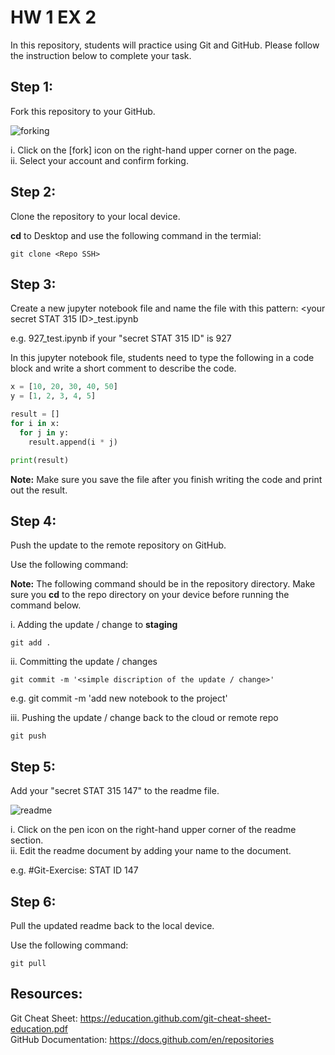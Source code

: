 # HW 1 EX 2

In this repository, students will practice using Git and GitHub. Please follow the instruction below to complete your task.

## Step 1:
Fork this repository to your GitHub.

![forking](img/forking.png)

i. Click on the [fork] icon on the right-hand upper corner on the page.  
ii. Select your account and confirm forking.

## Step 2:
Clone the repository to your local device.

**cd** to Desktop and use the following command in the termial:

```
git clone <Repo SSH>
```

## Step 3:
Create a new jupyter notebook file and name the file with this pattern: \<your secret STAT 315 ID>_test.ipynb

e.g. 927_test.ipynb   if your "secret STAT 315 ID" is 927

In this jupyter notebook file, students need to type the following in a code block and write a short comment to describe the code.
  
``` python
x = [10, 20, 30, 40, 50]
y = [1, 2, 3, 4, 5]

result = []
for i in x:
  for j in y:
    result.append(i * j)

print(result)
```
  
**Note:** Make sure you save the file after you finish writing the code and print out the result.

## Step 4:
Push the update to the remote repository on GitHub.

Use the following command:

**Note:** The following command should be in the repository directory.  Make sure you **cd** to the repo directory on your device before running the command below.

i. Adding the update / change to **staging**
```
git add .
```

ii. Committing the update / changes
```
git commit -m '<simple discription of the update / change>'
```
e.g. git commit -m 'add new notebook to the project'

iii. Pushing the update / change back to the cloud or remote repo
```
git push
```

## Step 5:
Add your "secret STAT 315 147" to the readme file.

![readme](img/readme.png)

i. Click on the pen icon on the right-hand upper corner of the readme section.  
ii. Edit the readme document by adding your name to the document.

e.g. \#Git-Exercise: STAT ID 147

## Step 6:
Pull the updated readme back to the local device.

Use the following command:
```
git pull
```

## Resources:
Git Cheat Sheet: https://education.github.com/git-cheat-sheet-education.pdf  
GitHub Documentation: https://docs.github.com/en/repositories
